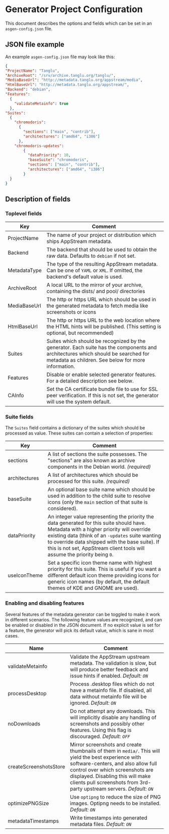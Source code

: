 # Generator Project Configuration

This document describes the options and fields which can be set in an `asgen-config.json` file.

## JSON file example

An example `asgen-config.json` file may look like this:
```JSON
{
"ProjectName": "Tanglu",
"ArchiveRoot": "/srv/archive.tanglu.org/tanglu/",
"MediaBaseUrl": "http://metadata.tanglu.org/appstream/media",
"HtmlBaseUrl": "http://metadata.tanglu.org/appstream/",
"Backend": "debian",
"Features":
  {
    "validateMetainfo": true
  },
"Suites":
  {
    "chromodoris":
      {
        "sections": ["main", "contrib"],
        "architectures": ["amd64", "i386"]
      },
    "chromodoris-updates":
        {
          "dataPriority": 10,
          "baseSuite": "chromodoris",
          "sections": ["main", "contrib"],
          "architectures": ["amd64", "i386"]
        }
  }
}
```

## Description of fields

### Toplevel fields

Key | Comment
------------ | -------------
ProjectName | The name of your project or distribution which ships AppStream metadata.
Backend | The backend that should be used to obtain the raw data. Defaults to `debian` if not set.
MetadataType | The type of the resulting AppStream metadata. Can be one of `YAML` or `XML`. If omitted, the backend's default value is used.
ArchiveRoot | A local URL to the mirror of your archive, containing the dists/ and pool/ directories
MediaBaseUrl | The http or https URL which should be used in the generated metadata to fetch media like screenshots or icons
HtmlBaseUrl | The http or https URL to the web location where the HTML hints will be published. (This setting is optional, but recommended)
Suites | Suites which should be recognized by the generator. Each suite has the components and architectures which should be searched for metadata as children. See below for more information.
Features | Disable or enable selected generator features. For a detailed description see below.
CAInfo | Set the CA certificate bundle file to use for SSL peer verification. If this is not set, the generator will use the system default.


### Suite fields

The `Suites` field contains a dictionary of the suites which should be processed as value. These suites can contain a selection of properties:

Key | Comment
------------ | -------------
sections | A list of sections the suite possesses. The "sections" are also known as archive components in the Debian world. *(required)*
architectures | A list of architectures which should be processed for this suite. *(required)*
baseSuite | An optional base suite name which should be used in addition to the child suite to resolve icons (only the `main` section of that suite is considered).
dataPriority | An integer value representing the priority the data generated for this suite should have. Metadata with a higher priority will override existing data (think of an `-updates` suite wanting to override data shipped with the base suite). If this is not set, AppStream client tools will assume the priority being `0`.
useIconTheme | Set a specific icon theme name with highest priority for this suite. This is useful if you want a different default icon theme providing icons for generic icon names (by default, the default themes of KDE and GNOME are used).


### Enabling and disabling features

Several features of the metadata generator can be toggled to make it work in different scenarios.
The following feature values are recognized, and can be enabled or disabled in the JSON document. If no explicit value is set for a feature, the generator will pick its default value, which is sane in most cases.

Name | Comment
------------ | -------------
validateMetainfo | Validate the AppStream upstream metadata. The validation is slow, but will produce better feedback and issue hints if enabled. *Default: `ON`*
processDesktop | Process .desktop files which do not have a metainfo file. If disabled, all data without metainfo file will be ignored. *Default: `ON`*
noDownloads | Do not attempt any downloads. This will implicitly disable any handling of screenshots and possibly other features. Using this flag is discouraged. *Default: `OFF`*
createScreenshotsStore | Mirror screenshots and create thumbnails of them in `media/`. This will yield the best experience with software-centers, and also allow full control over which screenshots are displayed. Disabling this will make clients pull screenshots from 3rd-party upstream servers. *Default: `ON`*
optimizePNGSize | Use `optipng` to reduce the size of PNG images. Optipng needs to be installed. *Default: `ON`*
metadataTimestamps | Write timestamps into generated metadata files. *Default: `ON`*
